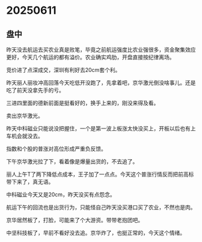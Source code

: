 # 20250611

## 盘中

昨天没去航运去买农业真是败笔，毕竟之前航运强度比农业强很多，资金聚集效应更好，今天几个航运的都有溢价。农业确实鸡肋，开盘直接按纪律离场。

竞价进了点深成交，深圳有利好去20cm套个利。

昨天丽人丽妆冲高回落今天吃低开没跑了，先拿着吧，京华激光倒没啥事儿。还是吃了前天没拿先手的亏。

三进四里面的德新前面是挺看好的，换手上来的，刚没来得及看。

卖出京华激光。

昨天中科磁业只能说没把握住，一个是第一波上板涨太快没买上，开板以后也有上车机会就没去。

指数和个股的普涨对高位形成严重负反馈。

下午京华激光拉了下，看着像是爆量出货的，不去追了。

丽人上午T了两下降低点成本，王子加了一点点。今天这个普涨行情反而把前高标带下来了，真无语。

中科磁业今天又是20cm，昨天没买有点怨念。

航运下午的回流也是出货行为，只能怪自己昨天没买港口买了农业，不然也是肉。

京华居然板了，打脸，可能来了个大游资。带带老抱团吧。

中坚科技板了，早前不看好没去追。京华炸了，也挺正常的，今天这个情绪。

